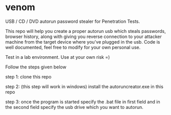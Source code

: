 venom
===============

USB / CD / DVD autorun password stealer for Penetration Tests.

This repo will help you create a proper autorun usb which steals passwords, browser history, along with giving you reverse connection to your attacker machine from the target device where you've plugged in the usb. Code is well documented, feel free to modify for your own personal use.

Test in a lab environment. Use at your own risk =) 

Follow the steps given below

step 1: clone this repo

step 2: (this step will work in windows) install the autoruncreator.exe in this repo

step 3: once the program is started specify the .bat file in first field and in the second field specify the usb drive which you want to autorun.
